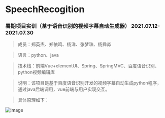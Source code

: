 # SpeechRecogition
### 暑期项目实训（基于语音识别的视频字幕自动生成器）   2021.07.12-2021.07.30

> 成员：郑英杰、郑依鸣、杨洋、张梦珠、杨舜淼

> 语言：python、java

> 技术栈：前端Vue+elementUI、Spring、SpringMVC、百度语音识别、python视频编辑库

> 说明：该项目是基于百度语音识别开发的视频字幕自动生成python程序，通过java后端调用，vue前端与用户实现交互。

> 具体原理如下：

![image](https://user-images.githubusercontent.com/50802417/127249276-0d73ec10-6137-41c1-9aef-cf10dc00a1b5.png)

